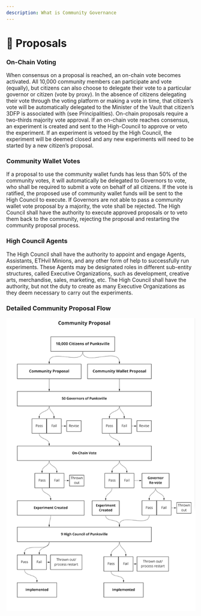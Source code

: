 ```yaml
---
description: What is Community Governance
---
```


# 📨 Proposals

### On-Chain Voting

When consensus on a proposal is reached, an on-chain vote becomes activated. All 10,000 community members can participate and vote (equally), but citizens can also choose to delegate their vote to a particular governor or citizen (vote by proxy). In the absence of citizens delegating their vote through the voting platform or making a vote in time, that citizen’s vote will be automatically delegated to the Minister of the Vault that citizen’s 3DFP is associated with (see Principalities). On-chain proposals require a two-thirds majority vote approval. If an on-chain vote reaches consensus, an experiment is created and sent to the High-Council to approve or veto the experiment. If an experiment is vetoed by the High Council, the experiment will be deemed closed and any new experiments will need to be started by a new citizen’s proposal.

### Community Wallet Votes&#x20;

If a proposal to use the community wallet funds has less than 50% of the community votes, it will automatically be delegated to Governors to vote, who shall be required to submit a vote on behalf of all citizens. If the vote is ratified, the proposed use of community wallet funds will be sent to the High Council to execute. If Governors are not able to pass a community wallet vote proposal by a majority, the vote shall be rejected. The High Council shall have the authority to execute approved proposals or to veto them back to the community, rejecting the proposal and restarting the community proposal process.

### High Council Agents&#x20;

&#x20;The High Council shall have the authority to appoint and engage Agents, Assistants, ETHvil Minions, and any other form of help to successfully run experiments. These Agents may be designated roles in different sub-entity structures, called Executive Organizations, such as development, creative arts, merchandise, sales, marketing, etc. The High Council shall have the authority, but not the duty to create as many Executive Organizations as they deem necessary to carry out the experiments.

### Detailed Community Proposal Flow

![3D FrankenPunks Community Wallet](<../../../.gitbook/assets/3DFP Governance - Frame 1 (1).jpg>)
